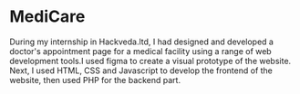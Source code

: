 # MediCare
During my internship in Hackveda.ltd, I had designed and developed a doctor's appointment page for a medical facility using a range of web development tools.I used figma to create a visual prototype of the website. Next, I used HTML, CSS and Javascript to develop the frontend of the website, then used PHP for the backend part. 
